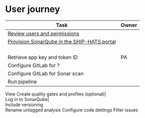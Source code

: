 # User journey


|Task|Owner|
|---|---|
|[Review users and permissions](sonarqube/sonarqube-users-and-permissions)||
|[Provision SonarQube in the SHIP-HATS portal](sonarqube/sonarqube-provision)||
|||
|||
|||
|||
Retrieve app key and token ID|PA
Configure GitLab for ?|
Configure GitLab for Sonar scan|
Run pipeline|
View 
Create quality gates and profiles (optional)|  
Log in to SonarQube|  
Include versioning  
Rename untagged analysis
Configure code dettings
Filter issues